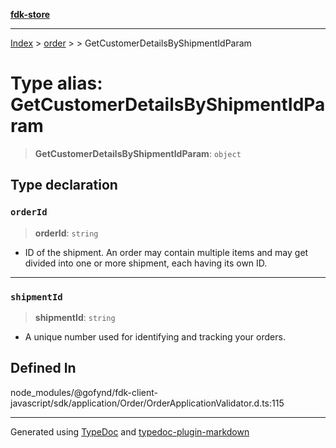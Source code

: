[**fdk-store**](../../../README.md)
***

[Index](../../../API.md) > [order](../../README.md) > [<internal>](../README.md) > GetCustomerDetailsByShipmentIdParam

# Type alias: GetCustomerDetailsByShipmentIdParam

> **GetCustomerDetailsByShipmentIdParam**: `object`

## Type declaration

### `orderId`

> **orderId**: `string`

- ID of the shipment. An order may contain
multiple items and may get divided into one or more shipment, each having
its own ID.

***

### `shipmentId`

> **shipmentId**: `string`

- A unique number used for identifying and
tracking your orders.

## Defined In

node\_modules/@gofynd/fdk-client-javascript/sdk/application/Order/OrderApplicationValidator.d.ts:115

***
Generated using [TypeDoc](https://typedoc.org/) and [typedoc-plugin-markdown](https://www.npmjs.com/package/typedoc-plugin-markdown)
